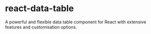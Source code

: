 # react-data-table
A powerful and flexible data table component for React with extensive features and customisation options.
